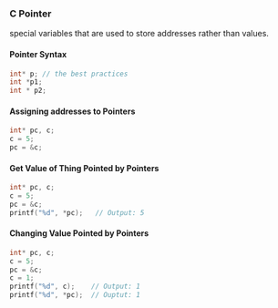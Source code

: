 ### C Pointer

special variables that are used to store addresses rather than values.

#### Pointer Syntax

```c
int* p; // the best practices
int *p1;
int * p2;
```

#### Assigning addresses to Pointers

```c
int* pc, c;
c = 5;
pc = &c;
```

#### Get Value of Thing Pointed by Pointers

```c
int* pc, c;
c = 5;
pc = &c;
printf("%d", *pc);   // Output: 5
```

#### Changing Value Pointed by Pointers

```c
int* pc, c;
c = 5;
pc = &c;
c = 1;
printf("%d", c);    // Output: 1
printf("%d", *pc);  // Ouptut: 1
```